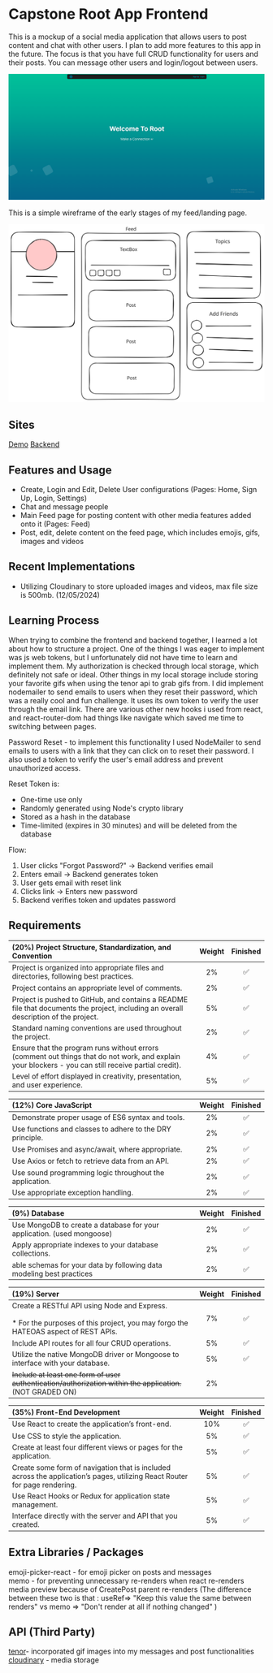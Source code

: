 # Capstone Root App Frontend
This is a mockup of a social media application that allows users to post content and chat with other users. I plan to add more features to this app in the future. The focus is that you have full CRUD functionality for users and their posts. You can message other users and login/logout between users. 

![](https://raw.githubusercontent.com/jordles/Capstone-Root-App-Frontend/refs/heads/main/images/rootApp.gif)

This is a simple wireframe of the early stages of my feed/landing page. 

![](https://raw.githubusercontent.com/jordles/Capstone-Root-App-Frontend/refs/heads/main/images/root-wireframe.svg)

## Sites

[Demo](https://rootapp.netlify.app/)
[Backend](https://github.com/jordles/Capstone-Root-App-Backend)

## Features and Usage

* Create, Login and Edit, Delete User configurations (Pages: Home, Sign Up, Login, Settings)
* Chat and message people
* Main Feed page for posting content with other media features added onto it  (Pages: Feed)
* Post, edit, delete content on the feed page, which includes emojis, gifs, images and videos


## Recent Implementations  

* Utilizing Cloudinary to store uploaded images and videos, max file size is 500mb. (12/05/2024)

## Learning Process

When trying to combine the frontend and backend together, I learned a lot about how to structure a project. One of the things I was eager to implement was js web tokens, but I unfortunately did not have time to learn and implement them. My authorization is checked through local storage, which definitely not safe or ideal. Other things in my local storage include storing your favorite gifs when using the tenor api to grab gifs from. I did implement nodemailer to send emails to users when they reset their password, which was a really cool and fun challenge. It uses its own token to verify the user through the email link. There are various other new hooks i used from react, and react-router-dom had things like navigate which saved me time to switching between pages. 

Password Reset - to implement this functionality I used NodeMailer to send emails to users with a link that they can click on to reset their password. I also used a token to verify the user's email address and prevent unauthorized access.

Reset Token is:

* One-time use only
* Randomly generated using Node's crypto library
* Stored as a hash in the database
* Time-limited (expires in 30 minutes) and will be deleted from the database

Flow:

1. User clicks "Forgot Password?" -> Backend verifies email
2. Enters email → Backend generates token
3. User gets email with reset link
4. Clicks link → Enters new password
5. Backend verifies token and updates password

## Requirements

| (20%) Project Structure, Standardization, and Convention | Weight | Finished |
| :-- | :--: | :--: |
| Project is organized into appropriate files and directories, following best practices. | 2% | ✅ |
| Project contains an appropriate level of comments. | 2% | ✅ |
| Project is pushed to GitHub, and contains a README file that documents the project, including an overall description of the project. | 5% | ✅ |
| Standard naming conventions are used throughout the project. | 2% | ✅ |
| Ensure that the program runs without errors (comment out things that do not work, and explain your blockers - you can still receive partial credit). | 4% | ✅ |
| Level of effort displayed in creativity, presentation, and user experience. | 5% | ✅ |

| (12%) Core JavaScript | Weight | Finished |
| :-- | :--: | :--: |
| Demonstrate proper usage of ES6 syntax and tools. | 2% | ✅ |
| Use functions and classes to adhere to the DRY principle. | 2% | ✅ |
| Use Promises and async/await, where appropriate. | 2% | ✅ |
| Use Axios or fetch to retrieve data from an API. | 2% | ✅ |
| Use sound programming logic throughout the application. | 2% | ✅ |
| Use appropriate exception handling. | 2% | ✅ |

| (9%) Database | Weight | Finished |
| :-- | :--: | :--: |
| Use MongoDB to create a database for your application. (used mongoose) | 2% | ✅ |
| Apply appropriate indexes to your database collections. | 2% | ✅ |
| able schemas for your data by following data modeling best practices | 2% | ✅ |

| (19%) Server | Weight | Finished |
| :-- | :--: | :--: |
| Create a RESTful API using Node and Express. <br><br> * For the purposes of this project, you may forgo the HATEOAS aspect of REST APIs. | 7% | ✅ |
| Include API routes for all four CRUD operations. | 5% | ✅ |
| Utilize the native MongoDB driver or Mongoose to interface with your database. | 5% | ✅ |
| ~~Include at least one form of user authentication/authorization within the application.~~ (NOT GRADED ON) | 2% |  |

| (35%) Front-End Development | Weight | Finished |
| :-- | :--: | :--: |
| Use React to create the application’s front-end. | 10% | ✅ |
| Use CSS to style the application. | 5% | ✅ |
| Create at least four different views or pages for the application. | 5% | ✅ |
| Create some form of navigation that is included across the application’s pages, utilizing React Router for page rendering. | 5% | ✅ |
| Use React Hooks or Redux for application state management. | 5% | ✅ |
| Interface directly with the server and API that you created. | 5% | ✅ |


## Extra Libraries / Packages

emoji-picker-react - for emoji picker on posts and messages    
memo - for preventing unnecessary re-renders when react re-renders media preview because of CreatePost parent re-renders  (The difference between these two is that : useRef=> "Keep this value the same between renders" vs memo => "Don't render at all if nothing changed"  )
  
## API (Third Party)
[tenor](https://tenor.com/gifapi)- incorporated gif images into my messages and post functionalities  
[cloudinary](cloudinary.com) - media storage

